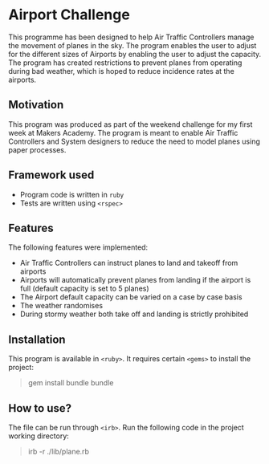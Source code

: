 # Airport Challenge
This programme has been designed to help Air Traffic Controllers manage the movement of planes in the sky. The program enables the user to adjust for the different sizes of Airports by enabling the user to adjust the capacity. The program has created restrictions to prevent planes from operating during bad weather, which is hoped to reduce incidence rates at the airports.

## Motivation
This program was produced as part of the weekend challenge for my first week at Makers Academy. The program is meant to enable Air Traffic Controllers and System designers to reduce the need to model planes using paper processes.

## Framework used
* Program code is written in `ruby`
* Tests are written using `<rspec>`

## Features
The following features were implemented:
* Air Traffic Controllers can instruct planes to land and takeoff from airports
* Airports will automatically prevent planes from landing if the airport is full (default capacity is set to 5 planes)
* The Airport default capacity can be varied on a case by case basis
* The weather randomises
* During stormy weather both take off and landing is strictly prohibited

## Installation
This program is available in `<ruby>`. It requires certain `<gems>` to install the project:
> gem install bundle
> bundle

## How to use?
The file can be run through `<irb>`. Run the following code in the project working directory:
> irb -r ./lib/plane.rb
